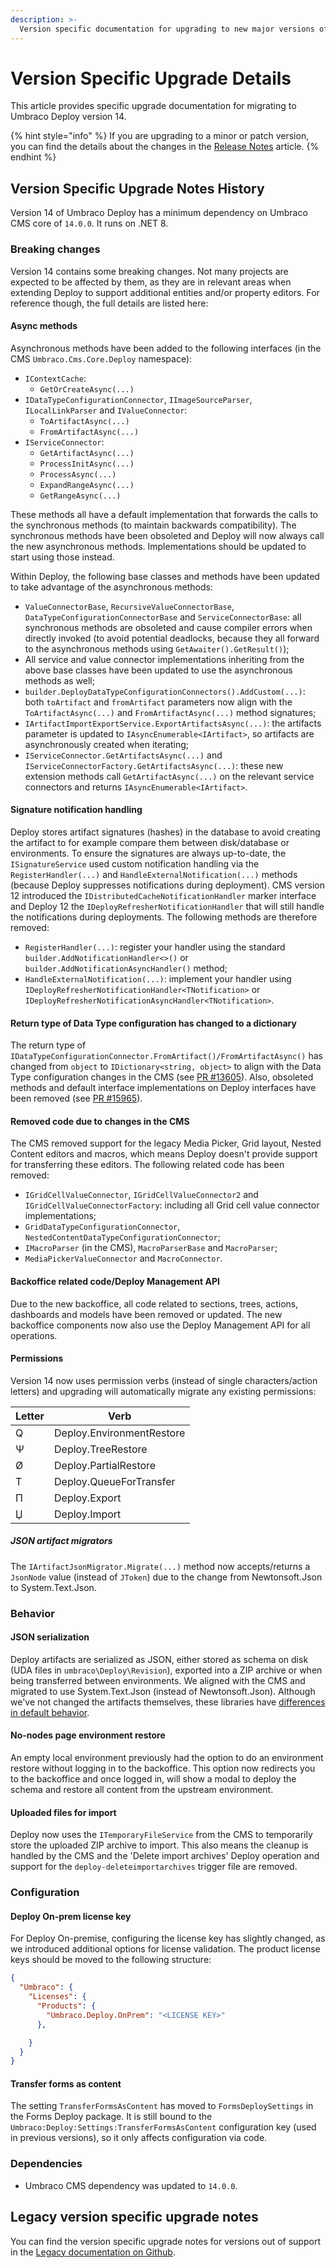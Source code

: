 ```yaml
---
description: >-
  Version specific documentation for upgrading to new major versions of Umbraco Deploy.
---
```


# Version Specific Upgrade Details
This article provides specific upgrade documentation for migrating to Umbraco Deploy version 14.

{% hint style="info" %}
If you are upgrading to a minor or patch version, you can find the details about the changes in the [Release Notes](../release-notes.md) article.
{% endhint %}

## Version Specific Upgrade Notes History
Version 14 of Umbraco Deploy has a minimum dependency on Umbraco CMS core of `14.0.0`. It runs on .NET 8.

### **Breaking changes**
Version 14 contains some breaking changes. Not many projects are expected to be affected by them, as they are in relevant areas when extending Deploy to support additional entities and/or property editors. For reference though, the full details are listed here:

#### Async methods
Asynchronous methods have been added to the following interfaces (in the CMS `Umbraco.Cms.Core.Deploy` namespace):
- `IContextCache`:
  - `GetOrCreateAsync(...)`
- `IDataTypeConfigurationConnector`, `IImageSourceParser`, `ILocalLinkParser` and `IValueConnector`:
  - `ToArtifactAsync(...)`
  - `FromArtifactAsync(...)`
- `IServiceConnector`:
  - `GetArtifactAsync(...)`
  - `ProcessInitAsync(...)`
  - `ProcessAsync(...)`
  - `ExpandRangeAsync(...)`
  - `GetRangeAsync(...)`

These methods all have a default implementation that forwards the calls to the synchronous methods (to maintain backwards compatibility). The synchronous methods have been obsoleted and Deploy will now always call the new asynchronous methods. Implementations should be updated to start using those instead.

Within Deploy, the following base classes and methods have been updated to take advantage of the asynchronous methods:
- `ValueConnectorBase`, `RecursiveValueConnectorBase`, `DataTypeConfigurationConnectorBase` and `ServiceConnectorBase`: all synchronous methods are obsoleted and cause compiler errors when directly invoked (to avoid potential deadlocks, because they all forward to the asynchronous methods using `GetAwaiter().GetResult()`);
- All service and value connector implementations inheriting from the above base classes have been updated to use the asynchronous methods as well;
- `builder.DeployDataTypeConfigurationConnectors().AddCustom(...)`: both `toArtifact` and `fromArtifact` parameters now align with the `ToArtifactAsync(...)` and `FromArtifactAsync(...)` method signatures;
- `IArtifactImportExportService.ExportArtifactsAsync(...)`: the artifacts parameter is updated to `IAsyncEnumerable<IArtifact>`, so artifacts are asynchronously created when iterating;
- `IServiceConnector.GetArtifactsAsync(...)` and `IServiceConnectorFactory.GetArtifactsAsync(...)`: these new extension methods call `GetArtifactAsync(...)` on the relevant service connectors and returns `IAsyncEnumerable<IArtifact>`.

#### Signature notification handling
Deploy stores artifact signatures (hashes) in the database to avoid creating the artifact to for example compare them between disk/database or environments. To ensure the signatures are always up-to-date, the `ISignatureService` used custom notification handling via the `RegisterHandler(...)` and `HandleExternalNotification(...)` methods (because Deploy suppresses notifications during deployment). CMS version 12 introduced the `IDistributedCacheNotificationHandler` marker interface and Deploy 12 the `IDeployRefresherNotificationHandler` that will still handle the notifications during deployments. The following methods are therefore removed:
- `RegisterHandler(...)`: register your handler using the standard `builder.AddNotificationHandler<>()` or `builder.AddNotificationAsyncHandler()` method;
- `HandleExternalNotification(...)`: implement your handler using `IDeployRefresherNotificationHandler<TNotification>` or `IDeployRefresherNotificationAsyncHandler<TNotification>`.

#### Return type of Data Type configuration has changed to a dictionary
The return type of `IDataTypeConfigurationConnector.FromArtifact()/FromArtifactAsync()` has changed from `object` to `IDictionary<string, object>` to align with the Data Type configuration changes in the CMS (see [PR #13605](https://github.com/umbraco/Umbraco-CMS/pull/13605)). Also, obsoleted methods and default interface implementations on Deploy interfaces have been removed (see [PR #15965](https://github.com/umbraco/Umbraco-CMS/pull/15965)).

#### Removed code due to changes in the CMS
The CMS removed support for the legacy Media Picker, Grid layout, Nested Content editors and macros, which means Deploy doesn't provide support for transferring these editors. The following related code has been removed:
- `IGridCellValueConnector`, `IGridCellValueConnector2` and `IGridCellValueConnectorFactory`: including all Grid cell value connector implementations;
- `GridDataTypeConfigurationConnector`, `NestedContentDataTypeConfigurationConnector`;
- `IMacroParser` (in the CMS), `MacroParserBase` and `MacroParser`;
- `MediaPickerValueConnector` and `MacroConnector`.

#### Backoffice related code/Deploy Management API
Due to the new backoffice, all code related to sections, trees, actions, dashboards and models have been removed or updated. The new backoffice components now also use the Deploy Management API for all operations.

#### Permissions
Version 14 now uses permission verbs (instead of single characters/action letters) and upgrading will automatically migrate any existing permissions:

| Letter | Verb                      |
| -------| --------------------------|
| Q      | Deploy.EnvironmentRestore |
| Ψ      | Deploy.TreeRestore        |
| Ø      | Deploy.PartialRestore     |
| T      | Deploy.QueueForTransfer   |
| П      | Deploy.Export             |
| Џ      | Deploy.Import             |

##### JSON artifact migrators
The `IArtifactJsonMigrator.Migrate(...)` method now accepts/returns a `JsonNode` value (instead of `JToken`) due to the change from Newtonsoft.Json to System.Text.Json.

### **Behavior**

#### JSON serialization
Deploy artifacts are serialized as JSON, either stored as schema on disk (UDA files in `umbraco\Deploy\Revision`), exported into a ZIP archive or when being transferred between environments. We aligned with the CMS and migrated to use System.Text.Json (instead of Newtonsoft.Json). Although we've not changed the artifacts themselves, these libraries have [differences in default behavior](https://learn.microsoft.com/en-us/dotnet/standard/serialization/system-text-json/migrate-from-newtonsoft?pivots=dotnet-8-0).

#### No-nodes page environment restore
An empty local environment previously had the option to do an environment restore without logging in to the backoffice. This option now redirects you to the backoffice and once logged in, will show a modal to deploy the schema and restore all content from the upstream environment.

#### Uploaded files for import
Deploy now uses the `ITemporaryFileService` from the CMS to temporarily store the uploaded ZIP archive to import. This also means the cleanup is handled by the CMS and the 'Delete import archives' Deploy operation and support for the `deploy-deleteimportarchives` trigger file are removed.

### **Configuration**

#### Deploy On-prem license key
For Deploy On-premise, configuring the license key has slightly changed, as we introduced additional options for license validation. The product license keys should be moved to the following structure:

```json
{
  "Umbraco": {
    "Licenses": {
      "Products": {
        "Umbraco.Deploy.OnPrem": "<LICENSE KEY>"
      },

    }
  }
}
```

#### Transfer forms as content
The setting `TransferFormsAsContent` has moved to `FormsDeploySettings` in the Forms Deploy package. It is still bound to the `Umbraco:Deploy:Settings:TransferFormsAsContent` configuration key (used in previous versions), so it only affects configuration via code.

### **Dependencies**
* Umbraco CMS dependency was updated to `14.0.0`.

## Legacy version specific upgrade notes
You can find the version specific upgrade notes for versions out of support in the [Legacy documentation on Github](https://github.com/umbraco/UmbracoDocs/blob/umbraco-eol-versions/11/umbraco-deploy/upgrades/version-specific.md).